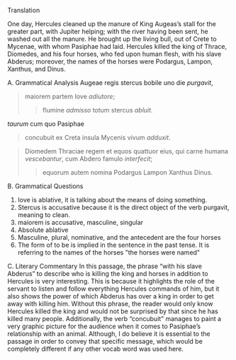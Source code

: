 Translation

One day, Hercules cleaned up the manure of King Augeas’s stall for the greater part, with Jupiter helping; with the river having been sent, he washed out all the manure.
He brought up the living bull, out of Crete to Mycenae, with whom Pasiphae had laid.
Hercules killed the king of Thrace, Diomedes, and his four horses, who fed upon human flesh, with his slave Abderus; moreover, the names of the horses were Podargus, Lampon, Xanthus, and Dinus. 

A. Grammatical Analysis
Augeae regis stercus bobile uno die *purgavit*,
>maiorem partem Iove *adiutore*; 
>>flumine *admisso*
>totum stercus *abluit*.

*taurum* cum quo Pasiphae 
>concubuit ex Creta insula Mycenis vivum *adduxit*.

>Diomedem Thraciae regem et equos quattuor eius, qui carne humana *vescebantur*, 
cum Abdero famulo *interfecit*; 
>>equorum autem nomina Podargus Lampon Xanthus Dinus.

B. Grammatical Questions
1. Iove is ablative, it is talking about the means of doing something.
2. Stercus is accusative because it is the direct object of the verb purgavit, meaning to clean.
3. maiorem is accusative, masculine, singular
4. Absolute ablative
5. Masculine, plural, nominative, and the antecedent are the four horses
6. The form of to be is implied in the sentence in the past tense. It is referring to the names of the horses "the horses were named"

C. Literary Commentary
In this passage, the phrase “with his slave Abderus” to describe who 
is killing the king and horses in addition to Hercules is very interesting. 
This is because it highlights the role of the servant to listen and follow everything 
Hercules commands of him, but it also shows the power of which 
Abderus has over a king in order to get away with killing him. 
Without this phrase, the reader would only know Hercules killed the 
king and would not be surprised by that since he has killed many people. 
Additionally, the verb “concubuit” manages to paint a very graphic picture 
for the audience when it comes to Pasiphae’s relationship with an animal. 
Although, I do believe it is essential to the passage in order to convey that specific message, 
which would be completely different if any other vocab word was used here.
